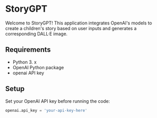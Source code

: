 # StoryGPT

Welcome to StoryGPT! This application integrates OpenAI's models to create a children's story based on user inputs and generates a corresponding DALL·E image.

## Requirements

- Python 3. x
- OpenAI Python package
- openai API key

## Setup

Set your OpenAI API key before running the code:

```python
openai.api_key = 'your-api-key-here'
